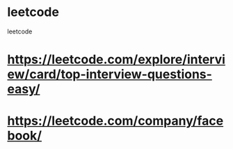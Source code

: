 # leetcode
leetcode
# https://leetcode.com/explore/interview/card/top-interview-questions-easy/

# https://leetcode.com/company/facebook/
